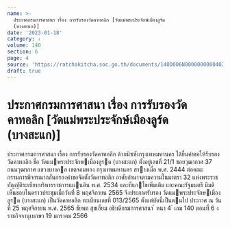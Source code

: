 ```yaml
---
name: >-
  ประกาศกรมการศาสนา เรื่อง การรับรองวัดคาทอลิก [วัดแม่พระประจักษ์เมืองลูร์ด
  (บางสะแก)]
date: '2023-01-18'
category: ง
volume: 140
section: 6
page: 4
source: 'https://ratchakitcha.soc.go.th/documents/140D006N0000000000402.pdf'
draft: true
---
```


# ประกาศกรมการศาสนา เรื่อง การรับรองวัดคาทอลิก [วัดแม่พระประจักษ์เมืองลูร์ด (บางสะแก)]

ประกาศกรมการศาสนา เรื่อง การรับรองวัดคาทอลิก ด้วยมิซซังกรุงเทพมหานคร ได้ยื่นคําขอให้รับรองวัดคาทอลิก ชื่อ วัดแมพระประจักษเมืองลูรด (บางสะแก) ตั้งอยู่เลขที่ 21/1 ซอยวุฒากาศ 37 ถนนวุฒากาศ แขวงบางคอ เขตจอมทอง กรุงเทพมหานคร สรางเมื่อ พ.ศ. 2444 ต่อคณะกรรมการพิจารณากลั่นกรองคําขอจัดตั้งวัดคาทอลิก อาศัยอํานาจตามความในมาตรา 32 แห่งพระราชบัญญัติระเบียบบริหารราชการแผนดิน พ.ศ. 2534 และที่แกไขเพิ่มเติม และคณะรัฐมนตรี มีมติเห็นชอบในคราวประชุมเมื่อวันที่ 8 พฤศจิกายน 2565 จึงประกาศรับรอง วัดแมพระประจักษเมืองลูรด (บางสะแก) เป็นวัดคาทอลิก ทะเบียนเลขที่ 013/2565 ตั้งแต่บัดนี้เป็นตนไป ประกาศ ณ วันที่ 25 พฤศจิกายน พ.ศ. 2565 ชัยพล สุขเอี่ยม อธิบดีกรมการศาสนา ้ หนา 4 ่ เลม 140 ตอนที่ 6 ง ราชกิจจานุเบกษา 19 มกราคม 2566
